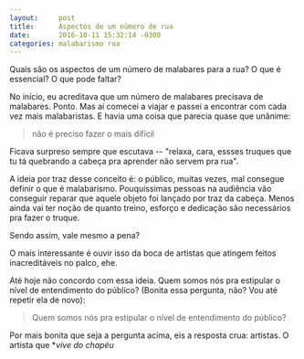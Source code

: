 ```yaml
---
layout:     post
title:      Aspectos de um número de rua
date:       2016-10-11 15:32:14 -0300
categories: malabarismo rua
---
```


Quais são os aspectos de um número de malabares para a rua? O que é essencial?
O que pode faltar?

No início, eu acreditava que um número de malabares precisava de malabares. Ponto.
Mas aí comecei a viajar e passei a encontrar com cada vez mais malabaristas.
E havia uma coisa que parecia quase que unânime:
> não é preciso fazer o mais difícil

Ficava surpreso sempre que escutava -- "relaxa, cara, essses truques que tu tá 
quebrando a cabeça pra aprender não servem pra rua".

A ideia por traz desse conceito é: o público, muitas vezes, mal consegue definir
o que é malabarismo. Pouquíssimas pessoas na audiência vão conseguir reparar que
aquele objeto foi lançado por traz da cabeça. Menos ainda vai ter noção de quanto
treino, esforço e dedicação são necessários pra fazer o truque.

Sendo assim, vale mesmo a pena? 

O mais interessante é ouvir isso da boca de artistas que atingem feitos inacreditáveis
no palco, ehe.

Até hoje não concordo com essa ideia. Quem somos nós pra estipular o nível de entendimento
do público? (Bonita essa pergunta, não? Vou até repetir ela de novo):

> Quem somos nós pra estipular o nível de entendimento do público?

Por mais bonita que seja a pergunta acima, eis a resposta crua: artistas. O artista
que **vive do chapéu*

